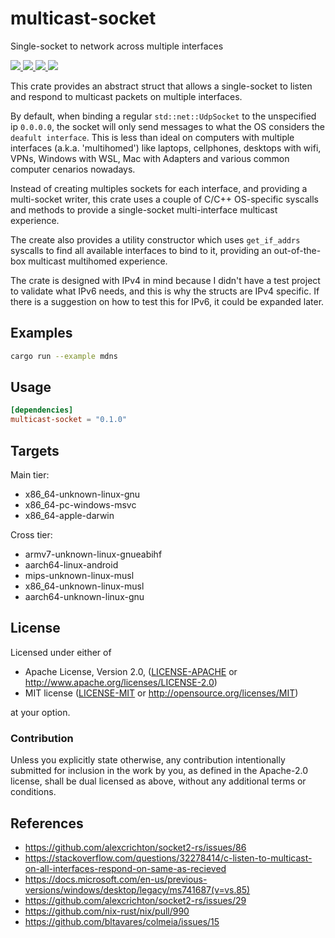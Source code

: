 # multicast-socket

Single-socket to network across multiple interfaces

<a href="https://github.com/bltavares/multicast-socket/actions?query=workflow%3AQuickstart+branch%3Amaster">
    <img src="https://img.shields.io/github/workflow/status/bltavares/multicast-socket/Quickstart/master?label=main%20ci" />
</a>
<a href="https://github.com/bltavares/multicast-socket/actions?query=workflow%3ACross-compile+branch%3Amaster">
    <img src="https://img.shields.io/github/workflow/status/bltavares/multicast-socket/Cross-compile/master?label=cross%20ci" />
</a>
<a href="https://crates.io/crates/multicast-socket">
    <img src="https://img.shields.io/crates/v/multicast-socket.svg" />
</a>
<a href="https://docs.rs/multicast-socket">
    <img src="https://docs.rs/multicast-socket/badge.svg" />
</a>

This crate provides an abstract struct that allows a single-socket to listen and respond to multicast packets on multiple interfaces.

By default, when binding a regular `std::net::UdpSocket` to the unspecified ip `0.0.0.0`, the socket will only send messages to what the OS considers the `deafult interface`.
This is less than ideal on computers with multiple interfaces (a.k.a. 'multihomed') like laptops, cellphones, desktops with wifi, VPNs, Windows with WSL, Mac with Adapters and various common computer cenarios nowadays.

Instead of creating multiples sockets for each interface, and providing a multi-socket writer, this crate uses a couple of C/C++ OS-specific syscalls and methods to provide a single-socket multi-interface multicast experience.

The create also provides a utility constructor which uses `get_if_addrs` syscalls to find all available interfaces to bind to it, providing an out-of-the-box multicast multihomed experience.

The crate is designed with IPv4 in mind because I didn't have a test project to validate what IPv6 needs, and this is why the structs are IPv4 specific. If there is a suggestion on how to test this for IPv6, it could be expanded later.

## Examples

```sh
cargo run --example mdns
```

## Usage

```toml
[dependencies]
multicast-socket = "0.1.0"
```

## Targets

Main tier:

- x86_64-unknown-linux-gnu
- x86_64-pc-windows-msvc
- x86_64-apple-darwin

Cross tier:

- armv7-unknown-linux-gnueabihf
- aarch64-linux-android
- mips-unknown-linux-musl
- x86_64-unknown-linux-musl
- aarch64-unknown-linux-gnu

## License

Licensed under either of

- Apache License, Version 2.0, ([LICENSE-APACHE](LICENSE-APACHE) or http://www.apache.org/licenses/LICENSE-2.0)
- MIT license ([LICENSE-MIT](LICENSE-MIT) or http://opensource.org/licenses/MIT)

at your option.

### Contribution

Unless you explicitly state otherwise, any contribution intentionally submitted
for inclusion in the work by you, as defined in the Apache-2.0 license, shall be dual licensed as above, without any
additional terms or conditions.

## References

- <https://github.com/alexcrichton/socket2-rs/issues/86>
- <https://stackoverflow.com/questions/32278414/c-listen-to-multicast-on-all-interfaces-respond-on-same-as-recieved>
- <https://docs.microsoft.com/en-us/previous-versions/windows/desktop/legacy/ms741687(v=vs.85)>
- <https://github.com/alexcrichton/socket2-rs/issues/29>
- <https://github.com/nix-rust/nix/pull/990>
- <https://github.com/bltavares/colmeia/issues/15>
